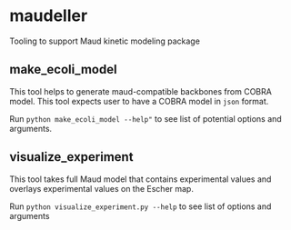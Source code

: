 # maudeller
Tooling to support Maud kinetic modeling package

## make_ecoli_model
This tool helps to generate maud-compatible backbones from COBRA model. This tool expects user to have a COBRA model in `json` format.

Run `python make_ecoli_model --help"` to see list of potential options and arguments.

## visualize_experiment
This tool takes full Maud model that contains experimental values and overlays experimental values on the Escher map.

Run `python visualize_experiment.py --help` to see list of options and arguments
